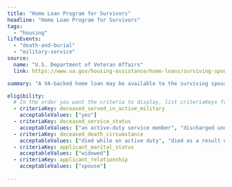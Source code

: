 ```yaml
---
title: "Home Loan Program for Survivors"
headline: "Home Loan Program for Survivors"
tags:
  - "housing"
lifeEvents:
  - "death-and-burial"
  - "military-service"
source:
  name: "U.S. Department of Veteran Affairs"
  link: https://www.va.gov/housing-assistance/home-loans/surviving-spouse/

summary: "A VA-backed home loan may be available to the surviving spouse of a veteran."

eligibility:
  # In the order you want the criteria to display, list criteriaKeys from the csv here, each followed by a comma-separated list of which values indicate eligibility for that criteria. Wrap individual values in quotes if they have inner commas.
  - criteriaKey: deceased_served_in_active_military
    acceptableValues: ["yes"]
  - criteriaKey: deceased_service_status
    acceptableValues: ["an active-duty service member", "discharged under conditions other than dishonorable"]
  - criteriaKey: deceased_death_circumstance
    acceptableValues: ["died while on active duty", "died as a result of a service-connected disability or illness", "died while receiving or traveling to receive VA care", "died while eligible or receiving VA compensation"]
  - criteriaKey: applicant_marital_status
    acceptableValues: ["widowed"]
  - criteriaKey: applicant_relationship
    acceptableValues: ["spouse"]
    
---
```

